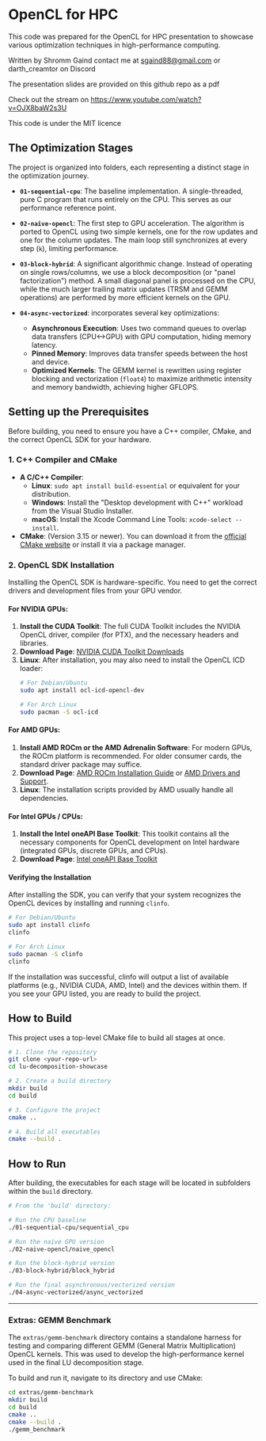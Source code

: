 # OpenCL for HPC

This code was prepared for the OpenCL for HPC presentation to showcase various optimization techniques in high-performance computing.

Written by Shromm Gaind contact me at sgaind88@gmail.com or darth_creamtor on Discord

The presentation slides are provided on this github repo as a pdf

Check out the stream on https://www.youtube.com/watch?v=OJX8baW2s3U

This code is under the MIT licence 

## The Optimization Stages

The project is organized into folders, each representing a distinct stage in the optimization journey.

*   **`01-sequential-cpu`**: The baseline implementation. A single-threaded, pure C program that runs entirely on the CPU. This serves as our performance reference point.

*   **`02-naive-opencl`**: The first step to GPU acceleration. The algorithm is ported to OpenCL using two simple kernels, one for the row updates and one for the column updates. The main loop still synchronizes at every step (`k`), limiting performance.

*   **`03-block-hybrid`**: A significant algorithmic change. Instead of operating on single rows/columns, we use a block decomposition (or "panel factorization") method. A small diagonal panel is processed on the CPU, while the much larger trailing matrix updates (TRSM and GEMM operations) are performed by more efficient kernels on the GPU.

*   **`04-async-vectorized`**: incorporates several key optimizations:
    *   **Asynchronous Execution**: Uses two command queues to overlap data transfers (CPU<->GPU) with GPU computation, hiding memory latency.
    *   **Pinned Memory**: Improves data transfer speeds between the host and device.
    *   **Optimized Kernels**: The GEMM kernel is rewritten using register blocking and vectorization (`float4`) to maximize arithmetic intensity and memory bandwidth, achieving  higher GFLOPS.

## Setting up the Prerequisites

Before building, you need to ensure you have a C++ compiler, CMake, and the correct OpenCL SDK for your hardware.

### 1. C++ Compiler and CMake

*   **A C/C++ Compiler**:
    *   **Linux**: `sudo apt install build-essential` or equivalent for your distribution.
    *   **Windows**: Install the "Desktop development with C++" workload from the Visual Studio Installer.
    *   **macOS**: Install the Xcode Command Line Tools: `xcode-select --install`.
*   **CMake**: (Version 3.15 or newer). You can download it from the [official CMake website](https://cmake.org/download/) or install it via a package manager.

### 2. OpenCL SDK Installation

Installing the OpenCL SDK is hardware-specific. You need to get the correct drivers and development files from your GPU vendor.

#### For NVIDIA GPUs:
1.  **Install the CUDA Toolkit**: The full CUDA Toolkit includes the NVIDIA OpenCL driver, compiler (for PTX), and the necessary headers and libraries.
2.  **Download Page**: [NVIDIA CUDA Toolkit Downloads](https://developer.nvidia.com/cuda-downloads)
3.  **Linux**: After installation, you may also need to install the OpenCL ICD loader:
    ```bash
    # For Debian/Ubuntu
    sudo apt install ocl-icd-opencl-dev

    # For Arch Linux
    sudo pacman -S ocl-icd
    ```

#### For AMD GPUs:
1.  **Install AMD ROCm or the AMD Adrenalin Software**: For modern GPUs, the ROCm platform is recommended. For older consumer cards, the standard driver package may suffice.
2.  **Download Page**: [AMD ROCm Installation Guide](https://rocm.docs.amd.com/en/latest/deploy/linux/index.html) or [AMD Drivers and Support](https://www.amd.com/en/support).
3.  **Linux**: The installation scripts provided by AMD usually handle all dependencies.

#### For Intel GPUs / CPUs:
1.  **Install the Intel oneAPI Base Toolkit**: This toolkit contains all the necessary components for OpenCL development on Intel hardware (integrated GPUs, discrete GPUs, and CPUs).
2.  **Download Page**: [Intel oneAPI Base Toolkit](https://www.intel.com/content/www/us/en/developer/tools/oneapi/base-toolkit-download.html)

#### Verifying the Installation
After installing the SDK, you can verify that your system recognizes the OpenCL devices by installing and running `clinfo`.

```bash
# For Debian/Ubuntu
sudo apt install clinfo
clinfo

# For Arch Linux
sudo pacman -S clinfo
clinfo
````

If the installation was successful, clinfo will output a list of available platforms (e.g., NVIDIA CUDA, AMD, Intel) and the devices within them. If you see your GPU listed, you are ready to build the project.
## How to Build

This project uses a top-level CMake file to build all stages at once.

```bash
# 1. Clone the repository
git clone <your-repo-url>
cd lu-decomposition-showcase

# 2. Create a build directory
mkdir build
cd build

# 3. Configure the project
cmake ..

# 4. Build all executables
cmake --build .
```

## How to Run

After building, the executables for each stage will be located in subfolders within the `build` directory.

```bash
# From the 'build' directory:

# Run the CPU baseline
./01-sequential-cpu/sequential_cpu

# Run the naive GPU version
./02-naive-opencl/naive_opencl

# Run the block-hybrid version
./03-block-hybrid/block_hybrid

# Run the final asynchronous/vectorized version
./04-async-vectorized/async_vectorized
```

---

### Extras: GEMM Benchmark

The `extras/gemm-benchmark` directory contains a standalone harness for testing and comparing different GEMM (General Matrix Multiplication) OpenCL kernels. This was used to develop the high-performance kernel used in the final LU decomposition stage.

To build and run it, navigate to its directory and use CMake:
```bash
cd extras/gemm-benchmark
mkdir build
cd build
cmake ..
cmake --build .
./gemm_benchmark
```